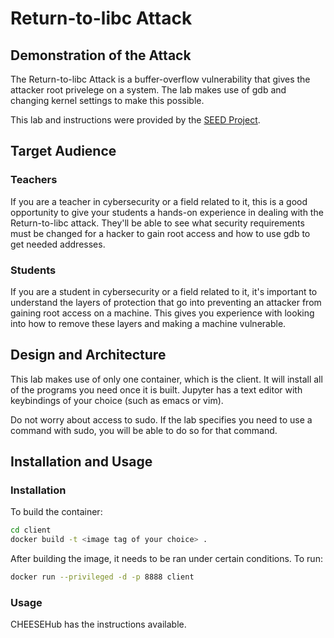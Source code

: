 # Return-to-libc Attack

## Demonstration of the Attack

The Return-to-libc Attack is a buffer-overflow vulnerability that gives the attacker root privelege on a system. The lab makes use of gdb and changing kernel settings to make this possible.

This lab and instructions were provided by the [SEED Project](https://seedsecuritylabs.org/).

## Target Audience

### Teachers
If you are a teacher in cybersecurity or a field related to it, this is a good opportunity to give your students a hands-on experience in dealing with the Return-to-libc attack. They'll be able to see what security requirements must be changed for a hacker to gain root access and how to use gdb to get needed addresses.

### Students
If you are a student in cybersecurity or a field related to it, it's important to understand the layers of protection that go into preventing an attacker from gaining root access on a machine. This gives you experience with looking into how to remove these layers and making a machine vulnerable.

## Design and Architecture
This lab makes use of only one container, which is the client. It will install all of the programs you need once it is built. Jupyter has a text editor with keybindings of your choice (such as emacs or vim). 

Do not worry about access to sudo. If the lab specifies you need to use a command with sudo, you will be able to do so for that command.

## Installation and Usage

### Installation
To build the container:
```bash
cd client
docker build -t <image tag of your choice> .
```

After building the image, it needs to be ran under certain conditions. To run:
```bash
docker run --privileged -d -p 8888 client
```

### Usage
CHEESEHub has the instructions available.
